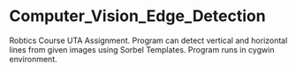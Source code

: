 # Computer_Vision_Edge_Detection
Robtics Course UTA Assignment. Program can detect vertical and horizontal lines from given images using Sorbel Templates.
Program runs in cygwin environment.
